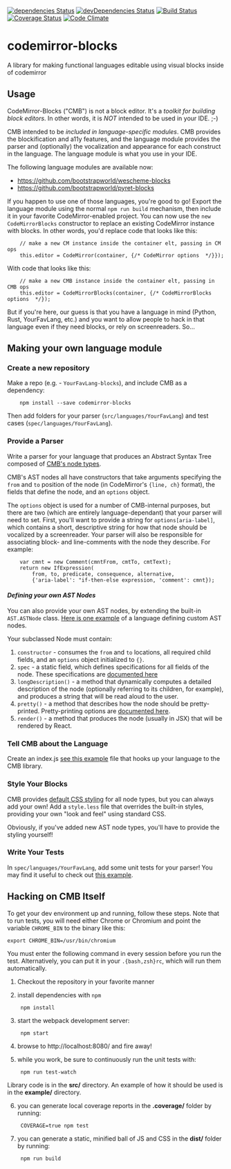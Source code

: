 
[![dependencies Status](https://david-dm.org/bootstrapworld/codemirror-blocks/status.svg)](https://david-dm.org/bootstrapworld/codemirror-blocks)
[![devDependencies Status](https://david-dm.org/bootstrapworld/codemirror-blocks/dev-status.svg)](https://david-dm.org/bootstrapworld/codemirror-blocks?type=dev)
[![Build Status](https://travis-ci.org/bootstrapworld/codemirror-blocks.svg?branch=master)](https://travis-ci.org/bootstrapworld/codemirror-blocks)
[![Coverage Status](https://coveralls.io/repos/bootstrapworld/codemirror-blocks/badge.svg?branch=master&service=github)](https://coveralls.io/github/bootstrapworld/codemirror-blocks?branch=master)
[![Code Climate](https://codeclimate.com/github/bootstrapworld/codemirror-blocks/badges/gpa.svg)](https://codeclimate.com/github/bootstrapworld/codemirror-blocks)

# codemirror-blocks
A library for making functional languages editable using visual blocks inside of codemirror

## Usage
CodeMirror-Blocks ("CMB") is not a block editor. It's a _toolkit for building block editors_. In other words, it is *NOT* intended to be used in your IDE. ;-) 

CMB intended to be _included in language-specific modules_. CMB provides the blockification and a11y features, and the language module provides the parser and (optionally) the vocalization and appearance for each construct in the language. The language module is what you use in your IDE.

The following language modules are available now:
- https://github.com/bootstrapworld/wescheme-blocks
- https://github.com/bootstrapworld/pyret-blocks

If you happen to use one of those languages, you're good to go! Export the language module using the normal `npm run build` mechanism, then include it in your favorite CodeMirror-enabled project. You can now use the `new CodeMirrorBlocks` constructor to replace an existing CodeMirror instance with blocks. In other words, you'd replace code that looks like this:

        // make a new CM instance inside the container elt, passing in CM ops
        this.editor = CodeMirror(container, {/* CodeMirror options  */}});

With code that looks like this:

        // make a new CMB instance inside the container elt, passing in CMB ops
        this.editor = CodeMirrorBlocks(container, {/* CodeMirrorBlocks options  */});

But if you're here, our guess is that you have a language in mind (Python, Rust, YourFavLang, etc.) and you want to allow people to hack in that language even if they need blocks, or rely on screenreaders. So...

## Making your own language module

### Create a new repository
Make a repo  (e.g. - `YourFavLang-blocks`), and include CMB as a dependency:

        npm install --save codemirror-blocks
        
Then add folders for your parser (`src/languages/YourFavLang`) and test cases (`spec/languages/YourFavLang`).

### Provide a Parser
Write a parser for your language that produces an Abstract Syntax Tree composed of [CMB's node types](https://github.com/bootstrapworld/codemirror-blocks/blob/master/src/nodes.jsx).

CMB's AST nodes all have constructors that take arguments specifying the `from` and `to` position of the node (in CodeMirror's `{line, ch}` format), the fields that define the node, and an `options` object.

The `options` object is used for a number of CMB-internal purposes, but there are two (which are entirely language-dependant) that your parser will need to set. First, you'll want to provide a string for `options[aria-label]`, which contains a short, descriptive string for how that node should be vocalized by a screenreader. Your parser will also be responsible for associating block- and line-comments with the node they describe. For example:

        var cmnt = new Comment(cmntFrom, cmtTo, cmtText);
        return new IfExpression(
            from, to, predicate, consequence, alternative,
            {'aria-label': "if-then-else expression, 'comment': cmnt});

#### _Defining your own AST Nodes_
You can also provide your own AST nodes, by extending the built-in `AST.ASTNode` class. [Here is one example](https://github.com/bootstrapworld/wescheme-blocks/blob/master/src/languages/wescheme/ast.js) of a language defining custom AST nodes. 

Your subclassed Node must contain:
1.  `constructor` -  consumes the `from` and `to` locations, all required child fields, and an `options` object initialized to `{}`. 
2. `spec` - a static field, which defines specifications for all fields of the node. These specifications are [documented here](https://github.com/bootstrapworld/codemirror-blocks/blob/master/src/nodeSpec.js.)
3. `longDescription()` - a method that dynamically computes a detailed description of the node (optionally referring to its children, for example), and produces a string that will be read aloud to the user.
4. `pretty()` - a method that describes how the node should be pretty-printed. Pretty-printing options are [documented here](https://www.npmjs.com/package/pretty-fast-pretty-printer).
5. `render()` - a method that produces the node (usually in JSX) that will be rendered by React.

### Tell CMB about the Language
Create an index.js [see this example](https://github.com/bootstrapworld/wescheme-blocks/blob/master/src/languages/wescheme/index.js) file that hooks up your language to the CMB library.

### Style Your Blocks
CMB provides [default CSS styling](https://github.com/bootstrapworld/codemirror-blocks/blob/master/src/less/default-style.less) for all node types, but you can always add your own! Add a `style.less` file that overrides the built-in styles, providing your own "look and feel" using standard CSS.

Obviously, if you've added new AST node types, you'll have to provide the styling yourself!

### Write Your Tests

In `spec/languages/YourFavLang`, add some unit tests for your parser! You may find it useful to check out [this example](https://github.com/bootstrapworld/wescheme-blocks/blob/master/spec/languages/wescheme/WeschemeParser-test.js).

## Hacking on CMB Itself

To get your dev environment up and running, follow these steps. Note that to run tests, you will need either Chrome or Chromium and point the variable `CHROME_BIN` to the binary
like this:

```
export CHROME_BIN=/usr/bin/chromium
```

You must enter the following command in every session before you run the test.
Alternatively, you can put it in your `.{bash,zsh}rc`, which will run them automatically.

1. Checkout the repository in your favorite manner

2. install dependencies with `npm`

        npm install

3. start the webpack development server:

        npm start

4. browse to http://localhost:8080/ and fire away!

5. while you work, be sure to continuously run the unit tests with:

        npm run test-watch

Library code is in the **src/** directory. An example of how it should be used
is in the **example/** directory.

6. you can generate local coverage reports in the **.coverage/** folder by running:

        COVERAGE=true npm test

7. you can generate a static, minified ball of JS and CSS in the **dist/** folder by running:

        npm run build
